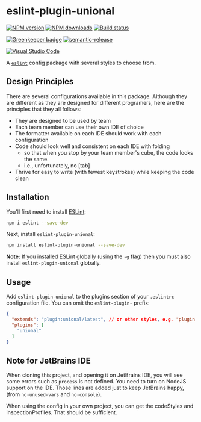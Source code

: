 # eslint-plugin-unional

[![NPM version][npm-image]][npm-url]
[![NPM downloads][downloads-image]][downloads-url]
[![Build status][travis-image]][travis-url]

[![Greenkeeper badge][green-keeper-image]][green-keeper-url]
[![semantic-release][semantic-release-image]][semantic-release-url]

[![Visual Studio Code][vscode-image]][vscode-url]

A [`eslint`](https://eslint.org/) config package with several styles to choose from.

## Design Principles

There are several configurations available in this package.
Although they are different as they are designed for different programers,
here are the principles that they all follows:

- They are designed to be used by team
- Each team member can use their own IDE of choice
- The formatter available on each IDE should work with each configuration
- Code should look well and consistent on each IDE with folding
  - so that when you stop by your team member's cube, the code looks the same.
  - i.e., unfortunately, no [tab]
- Thrive for easy to write (with fewest keystrokes) while keeping the code clean

## Installation

You'll first need to install [ESLint](http://eslint.org):

```sh
npm i eslint --save-dev
```

Next, install `eslint-plugin-unional`:

```sh
npm install eslint-plugin-unional --save-dev
```

**Note:** If you installed ESLint globally (using the `-g` flag) then you must also install `eslint-plugin-unional` globally.

## Usage

Add `eslint-plugin-unional` to the plugins section of your `.eslintrc` configuration file. You can omit the `eslint-plugin-` prefix:

```json
{
  "extends": "plugin:unional/latest", // or other styles, e.g. "plugin:unional/default"
  "plugins": [
    "unional"
  ]
}
```

## Note for JetBrains IDE

When cloning this project, and opening it on JetBrains IDE,
you will see some errors such as `process` is not defined.
You need to turn on NodeJS support on the IDE.
Those lines are added just to keep JetBrains happy,
(from `no-unused-vars` and `no-console`).

When using the config in your own project,
you can get the codeStyles and inspectionProfiles.
That should be sufficient.

[npm-image]: https://img.shields.io/npm/v/eslint-plugin-unional.svg?style=flat
[npm-url]: https://npmjs.org/package/eslint-plugin-unional
[downloads-image]: https://img.shields.io/npm/dm/eslint-plugin-unional.svg?style=flat
[downloads-url]: https://npmjs.org/package/eslint-plugin-unional
[travis-image]: https://img.shields.io/travis/unional/eslint-plugin-unional/master.svg?style=flat
[travis-url]: https://travis-ci.org/unional/eslint-plugin-unional?branch=master
[green-keeper-image]:
https://badges.greenkeeper.io/unional/eslint-plugin-unional.svg
[green-keeper-url]:https://greenkeeper.io/
[semantic-release-image]:https://img.shields.io/badge/%20%20%F0%9F%93%A6%F0%9F%9A%80-semantic--release-e10079.svg
[semantic-release-url]:https://github.com/semantic-release/semantic-release
[vscode-image]:https://img.shields.io/badge/vscode-ready-green.svg
[vscode-url]:https://code.visualstudio.com/
